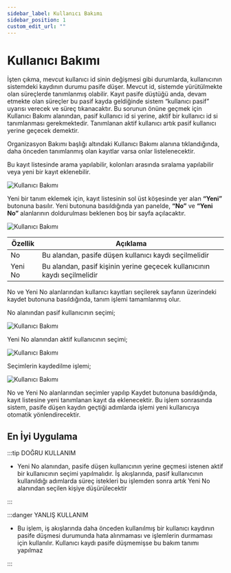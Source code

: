 ```yaml
---
sidebar_label: Kullanıcı Bakımı
sidebar_position: 1
custom_edit_url: ""
---
```


# Kullanıcı Bakımı

İşten çıkma, mevcut kullanıcı id sinin değişmesi gibi durumlarda, kullanıcının sistemdeki kaydının durumu pasife düşer. Mevcut id, sistemde yürütülmekte olan süreçlerde tanımlanmış olabilir. Kayıt pasife düştüğü anda, devam etmekte olan süreçler bu pasif kayda geldiğinde sistem “kullanıcı pasif” uyarısı verecek ve süreç tıkanacaktır. Bu sorunun önüne geçmek için Kullanıcı Bakımı alanından, pasif kullanıcı id si yerine, aktif bir kullanıcı id si tanımlanması gerekmektedir. Tanımlanan aktif kullanıcı artık pasif kullanıcı yerine geçecek demektir.

Organizasyon Bakımı başlığı altındaki Kullanıcı Bakımı alanına tıklandığında, daha önceden tanımlanmış olan kayıtlar varsa onlar listelenecektir.

Bu kayıt listesinde arama yapılabilir, kolonları arasında sıralama yapılabilir veya yeni bir kayıt eklenebilir.

![Kullanıcı Bakımı](https://docsbimser.blob.core.windows.net/imagecontainer/auto-upload73a8b7a5-ef1e-4c14-bb40-d3f24401ff2e)

Yeni bir tanım eklemek için, kayıt listesinin sol üst köşesinde yer alan **“Yeni”** butonuna basılır. Yeni butonuna basıldığında yan panelde, **“No”** ve **“Yeni No”** alanlarının doldurulması beklenen boş bir sayfa açılacaktır.

![Kullanıcı Bakımı](https://docsbimser.blob.core.windows.net/imagecontainer/auto-upload64d138a3-6876-4bc0-bb7a-c033f8a94ba7)

| **Özellik** 	| **Açıklama** 	|
|---	|---	|
| No 	| Bu alandan, pasife düşen kullanıcı kaydı seçilmelidir 	|
| Yeni No 	| Bu alandan, pasif kişinin yerine geçecek kullanıcının kaydı seçilmelidir 	|

No ve Yeni No alanlarından kullanıcı kayıtları seçilerek sayfanın üzerindeki kaydet butonuna basıldığında, tanım işlemi tamamlanmış olur.

No alanından pasif kullanıcının seçimi;

![Kullanıcı Bakımı](https://docsbimser.blob.core.windows.net/imagecontainer/auto-uploadb9768939-fb77-42ef-b43d-6fe958535dc9)

Yeni No alanından aktif kullanıcının seçimi;

![Kullanıcı Bakımı](https://docsbimser.blob.core.windows.net/imagecontainer/auto-upload0cf7af18-63b5-44b6-897c-f419b24271a6)

Seçimlerin kaydedilme işlemi;

<div style={{textAlign: 'center'}}>

![Kullanıcı Bakımı](https://docsbimser.blob.core.windows.net/imagecontainer/auto-uploada9f2abf5-f823-406d-b2ab-499ec109a504)

</div>

No ve Yeni No alanlarından seçimler yapılıp Kaydet butonuna basıldığında, kayıt listesine yeni tanımlanan kayıt da eklenecektir. Bu işlem sonrasında sistem, pasife düşen kaydın geçtiği adımlarda işlemi yeni kullanıcıya otomatik yönlendirecektir.

## En İyi Uygulama

:::tip DOĞRU KULLANIM

- Yeni No alanından, pasife düşen kullanıcının yerine geçmesi istenen aktif bir kullanıcının seçimi yapılmalıdır. İş akışlarında, pasif kullanıcının kullanıldığı adımlarda süreç istekleri bu işlemden sonra artık Yeni No alanından seçilen kişiye düşürülecektir

:::

:::danger YANLIŞ KULLANIM

- Bu işlem, iş akışlarında daha önceden kullanılmış bir kullanıcı kaydının pasife düşmesi durumunda hata alınmaması ve işlemlerin durmaması için kullanılır. Kullanıcı kaydı pasife düşmemişse bu bakım tanımı yapılmaz

:::